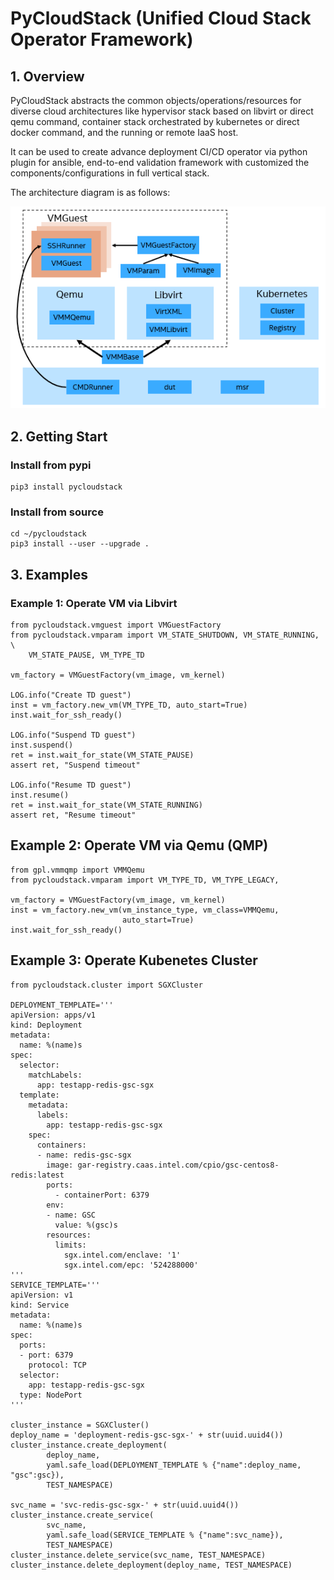 
# PyCloudStack (Unified Cloud Stack Operator Framework)

## 1. Overview

PyCloudStack abstracts the common objects/operations/resources for diverse cloud
architectures like hypervisor stack based on libvirt or direct qemu command,
container stack orchestrated by kubernetes or direct docker command, and the running
or remote IaaS host.

It can be used to create advance deployment CI/CD operator via python plugin for
ansible, end-to-end validation framework with customized the components/configurations
in full vertical stack.

The architecture diagram is as follows:

![](https://github.com/intel/tdx-tools/blob/main/doc/pycloudstack.png)

## 2. Getting Start

### Install from pypi

```
pip3 install pycloudstack
```

### Install from source
```
cd ~/pycloudstack
pip3 install --user --upgrade .
```

## 3. Examples

### Example 1: Operate VM via Libvirt

```
from pycloudstack.vmguest import VMGuestFactory
from pycloudstack.vmparam import VM_STATE_SHUTDOWN, VM_STATE_RUNNING, \
    VM_STATE_PAUSE, VM_TYPE_TD

vm_factory = VMGuestFactory(vm_image, vm_kernel)

LOG.info("Create TD guest")
inst = vm_factory.new_vm(VM_TYPE_TD, auto_start=True)
inst.wait_for_ssh_ready()

LOG.info("Suspend TD guest")
inst.suspend()
ret = inst.wait_for_state(VM_STATE_PAUSE)
assert ret, "Suspend timeout"

LOG.info("Resume TD guest")
inst.resume()
ret = inst.wait_for_state(VM_STATE_RUNNING)
assert ret, "Resume timeout"
```

## Example 2: Operate VM via Qemu (QMP)

```
from gpl.vmmqmp import VMMQemu
from pycloudstack.vmparam import VM_TYPE_TD, VM_TYPE_LEGACY,

vm_factory = VMGuestFactory(vm_image, vm_kernel)
inst = vm_factory.new_vm(vm_instance_type, vm_class=VMMQemu,
                         auto_start=True)
inst.wait_for_ssh_ready()
```

## Example 3: Operate Kubenetes Cluster

```
from pycloudstack.cluster import SGXCluster

DEPLOYMENT_TEMPLATE='''
apiVersion: apps/v1
kind: Deployment
metadata:
  name: %(name)s
spec:
  selector:
    matchLabels:
      app: testapp-redis-gsc-sgx
  template:
    metadata:
      labels:
        app: testapp-redis-gsc-sgx
    spec:
      containers:
      - name: redis-gsc-sgx
        image: gar-registry.caas.intel.com/cpio/gsc-centos8-redis:latest
        ports:
          - containerPort: 6379
        env:
        - name: GSC
          value: %(gsc)s
        resources:
          limits:
            sgx.intel.com/enclave: '1'
            sgx.intel.com/epc: '524288000'
'''
SERVICE_TEMPLATE='''
apiVersion: v1
kind: Service
metadata:
  name: %(name)s
spec:
  ports:
  - port: 6379
    protocol: TCP
  selector:
    app: testapp-redis-gsc-sgx
  type: NodePort
'''

cluster_instance = SGXCluster()
deploy_name = 'deployment-redis-gsc-sgx-' + str(uuid.uuid4())
cluster_instance.create_deployment(
        deploy_name,
        yaml.safe_load(DEPLOYMENT_TEMPLATE % {"name":deploy_name, "gsc":gsc}),
        TEST_NAMESPACE)

svc_name = 'svc-redis-gsc-sgx-' + str(uuid.uuid4())
cluster_instance.create_service(
        svc_name,
        yaml.safe_load(SERVICE_TEMPLATE % {"name":svc_name}),
        TEST_NAMESPACE)
cluster_instance.delete_service(svc_name, TEST_NAMESPACE)
cluster_instance.delete_deployment(deploy_name, TEST_NAMESPACE)

```